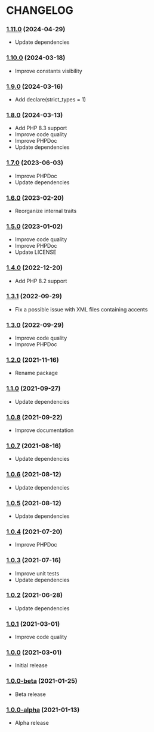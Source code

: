 CHANGELOG
=========

### [1.11.0](https://github.com/webeweb/xmltv-library/tree/v1.11.0) (2024-04-29)

- Update dependencies

### [1.10.0](https://github.com/webeweb/xmltv-library/tree/v1.10.0) (2024-03-18)

- Improve constants visibility

### [1.9.0](https://github.com/webeweb/xmltv-library/tree/v1.9.0) (2024-03-16)

- Add declare(strict_types = 1)

### [1.8.0](https://github.com/webeweb/xmltv-library/tree/v1.8.0) (2024-03-13)

- Add PHP 8.3 support
- Improve code quality
- Improve PHPDoc
- Update dependencies

### [1.7.0](https://github.com/webeweb/xmltv-library/tree/v1.7.0) (2023-06-03)

- Improve PHPDoc
- Update dependencies

### [1.6.0](https://github.com/webeweb/xmltv-library/tree/v1.6.0) (2023-02-20)

- Reorganize internal traits

### [1.5.0](https://github.com/webeweb/xmltv-library/tree/v1.5.0) (2023-01-02)

- Improve code quality
- Improve PHPDoc
- Update LICENSE

### [1.4.0](https://github.com/webeweb/xmltv-library/tree/v1.4.0) (2022-12-20)

- Add PHP 8.2 support

### [1.3.1](https://github.com/webeweb/xmltv-library/tree/v1.3.1) (2022-09-29)

- Fix a possible issue with XML files containing accents

### [1.3.0](https://github.com/webeweb/xmltv-library/tree/v1.3.0) (2022-09-29)

- Improve code quality
- Improve PHPDoc

### [1.2.0](https://github.com/webeweb/xmltv-library/tree/v1.2.0) (2021-11-16)

- Rename package

### [1.1.0](https://github.com/webeweb/xmltv-library/tree/v1.1.0) (2021-09-27)

- Update dependencies

### [1.0.8](https://github.com/webeweb/xmltv-library/tree/v1.0.8) (2021-09-22)

- Improve documentation

### [1.0.7](https://github.com/webeweb/xmltv-library/tree/v1.0.7) (2021-08-16)

- Update dependencies

### [1.0.6](https://github.com/webeweb/xmltv-library/tree/v1.0.6) (2021-08-12)

- Update dependencies

### [1.0.5](https://github.com/webeweb/xmltv-library/tree/v1.0.5) (2021-08-12)

- Update dependencies

### [1.0.4](https://github.com/webeweb/xmltv-library/tree/v1.0.4) (2021-07-20)

- Improve PHPDoc

### [1.0.3](https://github.com/webeweb/xmltv-library/tree/v1.0.3) (2021-07-16)

- Improve unit tests
- Update dependencies

### [1.0.2](https://github.com/webeweb/xmltv-library/tree/v1.0.2) (2021-06-28)

- Update dependencies

### [1.0.1](https://github.com/webeweb/xmltv-library/tree/v1.0.1) (2021-03-01)

- Improve code quality

### [1.0.0](https://github.com/webeweb/xmltv-library/tree/v1.0.0) (2021-03-01)

- Initial release

### [1.0.0-beta](https://github.com/webeweb/xmltv-library/tree/v1.0.0-beta) (2021-01-25)

- Beta release

### [1.0.0-alpha](https://github.com/webeweb/xmltv-library/tree/v1.0.0-alpha) (2021-01-13)

- Alpha release
